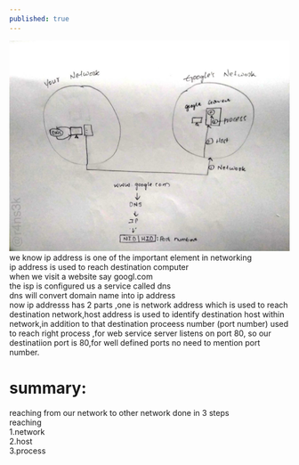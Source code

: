 ```yaml
---
published: true
---
```


<img src="/images/web-request.jpg" >
we know ip address is one of the important element in networking<br>
ip address is used to reach destination computer<br>
when we visit a website say googl.com<br>
the isp is configured us a service called dns<br>
dns will convert domain name into ip address<br>
now ip addresss has 2 parts ,one is network address which is used to reach destination network,host address is used to identify destination host within network,in addition to that destination proceess number (port number) used to reach right process ,for web service server listens on port 80, so our destinatiion port is 80,for well defined ports no need to mention port number.<br>

# summary:
reaching from our network to other network done in 3 steps<br>
reaching<br>
1.network<br>
2.host<br>
3.process<br>


